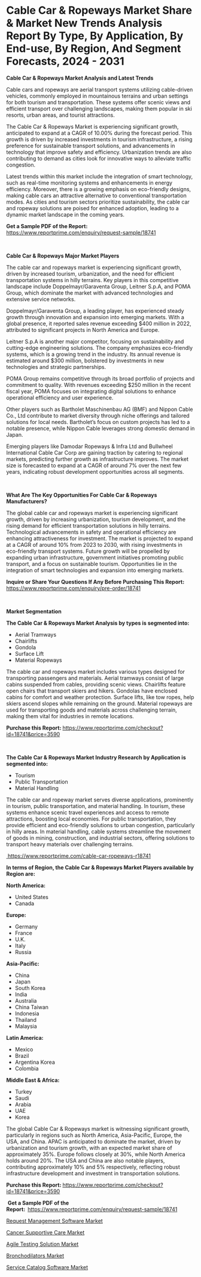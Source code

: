 <p><h1>Cable Car & Ropeways Market Share & Market New Trends Analysis Report By Type, By Application, By End-use, By Region, And Segment Forecasts, 2024 - 2031</h1></p><p><strong>Cable Car & Ropeways Market Analysis and Latest Trends</strong></p>
<p><p>Cable cars and ropeways are aerial transport systems utilizing cable-driven vehicles, commonly employed in mountainous terrains and urban settings for both tourism and transportation. These systems offer scenic views and efficient transport over challenging landscapes, making them popular in ski resorts, urban areas, and tourist attractions.</p><p>The Cable Car & Ropeways Market is experiencing significant growth, anticipated to expand at a CAGR of 10.00% during the forecast period. This growth is driven by increased investments in tourism infrastructure, a rising preference for sustainable transport solutions, and advancements in technology that improve safety and efficiency. Urbanization trends are also contributing to demand as cities look for innovative ways to alleviate traffic congestion.</p><p>Latest trends within this market include the integration of smart technology, such as real-time monitoring systems and enhancements in energy efficiency. Moreover, there is a growing emphasis on eco-friendly designs, making cable cars an attractive alternative to conventional transportation modes. As cities and tourism sectors prioritize sustainability, the cable car and ropeway solutions are poised for enhanced adoption, leading to a dynamic market landscape in the coming years.</p></p>
<p><strong>Get a Sample PDF of the Report:&nbsp;</strong> <a href="https://www.reportprime.com/enquiry/request-sample/18741?utm_campaign=1102&utm_medium=2&utm_source=Github&utm_content=ia&utm_term=22112024&utm_id=cable-car-ropeways">https://www.reportprime.com/enquiry/request-sample/18741</a></p>
<p>&nbsp;</p>
<p><strong>Cable Car & Ropeways Major Market Players</strong></p>
<p><p>The cable car and ropeways market is experiencing significant growth, driven by increased tourism, urbanization, and the need for efficient transportation systems in hilly terrains. Key players in this competitive landscape include Doppelmayr/Garaventa Group, Leitner S.p.A, and POMA Group, which dominate the market with advanced technologies and extensive service networks.</p><p>Doppelmayr/Garaventa Group, a leading player, has experienced steady growth through innovation and expansion into emerging markets. With a global presence, it reported sales revenue exceeding $400 million in 2022, attributed to significant projects in North America and Europe.</p><p>Leitner S.p.A is another major competitor, focusing on sustainability and cutting-edge engineering solutions. The company emphasizes eco-friendly systems, which is a growing trend in the industry. Its annual revenue is estimated around $300 million, bolstered by investments in new technologies and strategic partnerships.</p><p>POMA Group remains competitive through its broad portfolio of projects and commitment to quality. With revenues exceeding $250 million in the recent fiscal year, POMA focuses on integrating digital solutions to enhance operational efficiency and user experience.</p><p>Other players such as Bartholet Maschinenbau AG (BMF) and Nippon Cable Co., Ltd contribute to market diversity through niche offerings and tailored solutions for local needs. Bartholet’s focus on custom projects has led to a notable presence, while Nippon Cable leverages strong domestic demand in Japan.</p><p>Emerging players like Damodar Ropeways & Infra Ltd and Bullwheel International Cable Car Corp are gaining traction by catering to regional markets, predicting further growth as infrastructure improves. The market size is forecasted to expand at a CAGR of around 7% over the next few years, indicating robust development opportunities across all segments.</p></p>
<p>&nbsp;</p>
<p><strong>What Are The Key Opportunities For Cable Car & Ropeways Manufacturers?</strong></p>
<p><p>The global cable car and ropeways market is experiencing significant growth, driven by increasing urbanization, tourism development, and the rising demand for efficient transportation solutions in hilly terrains. Technological advancements in safety and operational efficiency are enhancing attractiveness for investment. The market is projected to expand at a CAGR of around 10% from 2023 to 2030, with rising investments in eco-friendly transport systems. Future growth will be propelled by expanding urban infrastructure, government initiatives promoting public transport, and a focus on sustainable tourism. Opportunities lie in the integration of smart technologies and expansion into emerging markets.</p></p>
<p><strong>Inquire or Share Your Questions If Any Before Purchasing This Report:</strong> <a href="https://www.reportprime.com/enquiry/pre-order/18741?utm_campaign=1102&utm_medium=2&utm_source=Github&utm_content=ia&utm_term=22112024&utm_id=cable-car-ropeways">https://www.reportprime.com/enquiry/pre-order/18741</a></p>
<p>&nbsp;</p>
<p><strong>Market Segmentation</strong></p>
<p><strong>The Cable Car & Ropeways Market Analysis by types is segmented into:</strong></p>
<p><ul><li>Aerial Tramways</li><li>Chairlifts</li><li>Gondola</li><li>Surface Lift</li><li>Material Ropeways</li></ul></p>
<p><p>The cable car and ropeways market includes various types designed for transporting passengers and materials. Aerial tramways consist of large cabins suspended from cables, providing scenic views. Chairlifts feature open chairs that transport skiers and hikers. Gondolas have enclosed cabins for comfort and weather protection. Surface lifts, like tow ropes, help skiers ascend slopes while remaining on the ground. Material ropeways are used for transporting goods and materials across challenging terrain, making them vital for industries in remote locations.</p></p>
<p><strong>Purchase this Report:&nbsp;</strong><a href="https://www.reportprime.com/checkout?id=18741&price=3590&utm_campaign=1102&utm_medium=2&utm_source=Github&utm_content=ia&utm_term=22112024&utm_id=cable-car-ropeways">https://www.reportprime.com/checkout?id=18741&price=3590</a></p>
<p>&nbsp;</p>
<p><strong>The Cable Car & Ropeways Market Industry Research by Application is segmented into:</strong></p>
<p><ul><li>Tourism</li><li>Public Transportation</li><li>Material Handling</li></ul></p>
<p><p>The cable car and ropeway market serves diverse applications, prominently in tourism, public transportation, and material handling. In tourism, these systems enhance scenic travel experiences and access to remote attractions, boosting local economies. For public transportation, they provide efficient and eco-friendly solutions to urban congestion, particularly in hilly areas. In material handling, cable systems streamline the movement of goods in mining, construction, and industrial sectors, offering solutions to transport heavy materials over challenging terrains.</p></p>
<p><a href="https://www.reportprime.com/cable-car-ropeways-r18741?utm_campaign=1102&utm_medium=2&utm_source=Github&utm_content=ia&utm_term=22112024&utm_id=cable-car-ropeways">&nbsp;https://www.reportprime.com/cable-car-ropeways-r18741</a></p>
<p><strong>In terms of Region, the Cable Car & Ropeways Market Players available by Region are:</strong></p>
<p>
    <p> <strong> North America: </strong>
        <ul>
            <li>United States</li>
            <li>Canada</li>
        </ul>
        </p> 
    <p> <strong> Europe: </strong>
        <ul>
            <li>Germany</li>
            <li>France</li>
            <li>U.K.</li>
            <li>Italy</li>
            <li>Russia</li>
        </ul>
        </p> 
    <p> <strong> Asia-Pacific: </strong>
        <ul>
            <li>China</li>
            <li>Japan</li>
            <li>South Korea</li>
            <li>India</li>
            <li>Australia</li>
            <li>China Taiwan</li>
            <li>Indonesia</li>
            <li>Thailand</li>
            <li>Malaysia</li>
        </ul>
        </p> 
    <p> <strong> Latin America: </strong>
        <ul>
            <li>Mexico</li>
            <li>Brazil</li>
            <li>Argentina Korea</li>
            <li>Colombia</li>
        </ul>
        </p> 
    <p> <strong> Middle East & Africa: </strong>
        <ul>
            <li>Turkey</li>
            <li>Saudi</li>
            <li>Arabia</li>
            <li>UAE</li>
            <li>Korea</li>
        </ul>
    </p>
    </p>
<p><p>The global Cable Car & Ropeways market is witnessing significant growth, particularly in regions such as North America, Asia-Pacific, Europe, the USA, and China. APAC is anticipated to dominate the market, driven by urbanization and tourism growth, with an expected market share of approximately 35%. Europe follows closely at 30%, while North America holds around 20%. The USA and China are also notable players, contributing approximately 10% and 5% respectively, reflecting robust infrastructure development and investment in transportation solutions.</p></p>
<p><strong>Purchase this Report: </strong><a href="https://www.reportprime.com/checkout?id=18741&price=3590&utm_campaign=1102&utm_medium=2&utm_source=Github&utm_content=ia&utm_term=22112024&utm_id=cable-car-ropeways">https://www.reportprime.com/checkout?id=18741&price=3590</a></p>
<p>&nbsp;<strong>Get a Sample PDF of the Report:&nbsp;&nbsp;</strong><a href="https://www.reportprime.com/enquiry/request-sample/18741?utm_campaign=1102&utm_medium=2&utm_source=Github&utm_content=ia&utm_term=22112024&utm_id=cable-car-ropeways">https://www.reportprime.com/enquiry/request-sample/18741</a></p>
<p><strong></strong></p>
<p><p><a href="https://www.linkedin.com/pulse/request-management-software-market-insights-cover-both-historical-fk6je?utm_campaign=1102&utm_medium=2&utm_source=Github&utm_content=ia&utm_term=22112024&utm_id=cable-car-ropeways">Request Management Software Market</a></p><p><a href="https://issuu.com/reportprime-2/docs/cancer-supportive-care-market-size-_af4c6e495ef32b?utm_campaign=1102&utm_medium=2&utm_source=Github&utm_content=ia&utm_term=22112024&utm_id=cable-car-ropeways">Cancer Supportive Care Market</a></p><p><a href="https://www.linkedin.com/pulse/agile-testing-solution-market-global-insights-sales-trends-sa4je?utm_campaign=1102&utm_medium=2&utm_source=Github&utm_content=ia&utm_term=22112024&utm_id=cable-car-ropeways">Agile Testing Solution Market</a></p><p><a href="https://issuu.com/reportprime-2/docs/bronchodilators-market-size-2030.pp_6f8bd104ec5e69?utm_campaign=1102&utm_medium=2&utm_source=Github&utm_content=ia&utm_term=22112024&utm_id=cable-car-ropeways">Bronchodilators Market</a></p><p><a href="https://www.linkedin.com/pulse/tracking-emerging-trends-service-catalog-software-market-nxgse?utm_campaign=1102&utm_medium=2&utm_source=Github&utm_content=ia&utm_term=22112024&utm_id=cable-car-ropeways">Service Catalog Software Market</a></p></p>